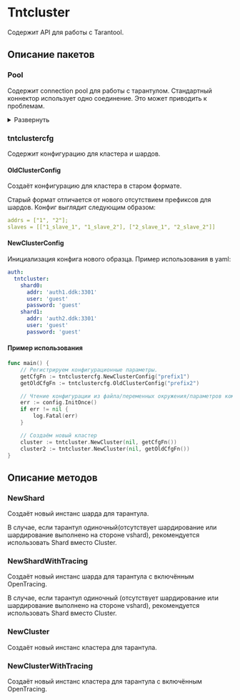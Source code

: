 # Tntcluster

Содержит API для работы с Tarantool.

## Описание пакетов

### Pool

Содержит connection pool для работы с тарантулом. Стандартный коннектор использует одно соединение. Это может приводить
к проблемам.

<details><summary>Развернуть</summary>
<p>
Изначально стандартный коннектор устанавливает только одно соединение к тарантулу.

Предположим, что есть какой-то тяжёлый запрос, возвращающийся из тарантула.

Так как протокол тарантула асинхронный, то пока не тяжёлый ответ не будет записан в ожидающего его клиента, то все
остальные запросы могут привести к таймауту

Поэтому добавляется пул соединений, выбор соединения из которого осуществляется при помощи Round-Robin. Это позволяет
слегка уменьшить эффект тяжёлого запроса.
</p>
</details>

### tntclustercfg

Содержит конфигурацию для кластера и шардов.

#### OldClusterConfig

Создаёт конфигурацию для кластера в старом формате.

Старый формат отличается от нового отсутствием префиксов для шардов. Конфиг выглядит следующим образом:

```yaml
addrs = ["1", "2"];
slaves = [["1_slave_1", "1_slave_2"], ["2_slave_1", "2_slave_2"]]
```

#### NewClusterConfig

Инициализация конфига нового образца. Пример использования в yaml:

```yaml
auth:
  tntcluster:
    shard0:
      addr: 'auth1.ddk:3301'
      user: 'guest'
      password: 'guest'
    shard1:
      addr: 'auth2.ddk:3301'
      user: 'guest'
      password: 'guest'
```

#### Пример использования

```go
func main() {
    // Регистрируем конфигурационные параметры.
    getCfgFn := tntclustercfg.NewClusterConfig("prefix1")
    getOldCfgFn := tntclustercfg.OldClusterConfig("prefix2")

    // Чтение конфигурации из файла/переменных окружения/параметров командной строки
    err := config.InitOnce()
    if err != nil {
        log.Fatal(err)
    }

    // Создаём новый кластер
    cluster := tntcluster.NewCluster(nil, getCfgFn())
    cluster2 := tntcluster.NewCluster(nil, getOldCfgFn())
}
```

## Описание методов

### NewShard

Создаёт новый инстанс шарда для тарантула.

В случае, если тарантул одиночный(отсутствует шардирование или шардирование выполнено на стороне vshard), рекомендуется
использовать Shard вместо Cluster.

### NewShardWithTracing

Создаёт новый инстанс шарда для тарантула с включённым OpenTracing.

В случае, если тарантул одиночный (отсутствует шардирование или шардирование выполнено на стороне vshard), рекомендуется
использовать Shard вместо Cluster.

### NewCluster

Создаёт новый инстанс кластера для тарантула.

### NewClusterWithTracing

Создаёт новый инстанс кластера для тарантула с включённым OpenTracing.
